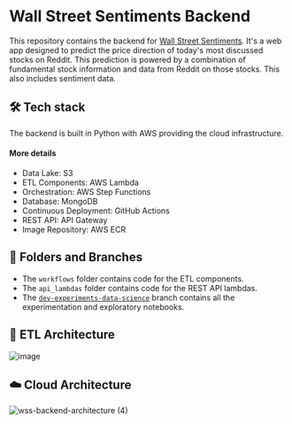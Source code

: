 # Wall Street Sentiments Backend
This repository contains the backend for [Wall Street Sentiments](https://wall-street-sentiments-front-end.vercel.app/dashboard). It's a web app designed to predict the price direction of today's most discussed stocks on Reddit. This prediction is powered by a combination of fundamental stock information and data from Reddit on those stocks. This also includes sentiment data.

## 🛠️ Tech stack
The backend is built in Python with AWS providing the cloud infrastructure.

#### More details
- Data Lake: S3
- ETL Components: AWS Lambda
- Orchestration: AWS Step Functions
- Database: MongoDB
- Continuous Deployment: GitHub Actions
- REST API: API Gateway
- Image Repository: AWS ECR

## 📁 Folders and Branches
- The `workflows` folder contains code for the ETL components.
- The `api_lambdas` folder contains code for the REST API lambdas.
- The [`dev-experiments-data-science`](https://github.com/Sami6720/wall-street-sentiments/tree/dev-experiments-data-science) branch contains all the experimentation and exploratory notebooks.

## 📐 ETL Architecture
![image](https://github.com/Sami6720/wall-street-sentiments/assets/78088136/8b5276e6-c467-44af-9484-b0942967d4f6)


## ☁️ Cloud Architecture
![wss-backend-architecture (4)](https://github.com/Sami6720/wall-street-sentiments/assets/78088136/a9d383fa-b79a-41f6-8f6d-fec9d6dd1d8d)
